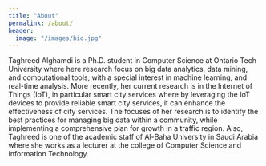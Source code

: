 ```yaml
---
title: "About"
permalink: /about/
header:
  image: "/images/bio.jpg"
---
```


Taghreed Alghamdi is a Ph.D. student in Computer Science at  Ontario Tech University where here research focus on big data analytics, data mining, and computational tools, with a special interest in machine learning, and real-time analysis.
More recently, her current research is in the Internet of Things (IoT), in particular smart city services where by leveraging the IoT devices to provide reliable smart city services, it can enhance the effectiveness of city services.
The focuses of her research is to identify the best practices for managing big data within a community, while implementing a comprehensive plan for growth in a traffic region.
Also, Taghreed is one of the academic staff of Al-Baha University in Saudi Arabia where she works as a lecturer at the college of Computer Science and Information Technology.
